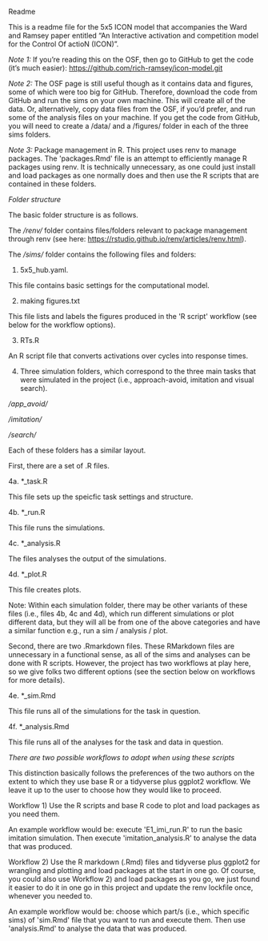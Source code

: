 Readme

This is a readme file for the 5x5 ICON model that accompanies the Ward and Ramsey paper entitled “An Interactive activation and competition model for the Control Of actioN (ICON)”.

*Note 1:* If you’re reading this on the OSF, then go to GitHub to get the code (it’s much easier):  https://github.com/rich-ramsey/icon-model.git

*Note 2:* The OSF page is still useful though as it contains data and figures, some of which were too big for GitHub. Therefore, download the code from GitHub and run the sims on your own machine. This will create all of the data. Or, alternatively, copy data files from the OSF, if you’d prefer, and run some of the analysis files on your machine. If you get the code from GitHub, you will need to create a /data/ and a /figures/ folder in each of the three sims folders. 

*Note 3:* Package management in R. This project uses renv to manage packages. The 'packages.Rmd' file is an attempt to efficiently manage R packages using renv. It is technically unnecessary, as one could just install and load packages as one normally does and then use the R scripts that are contained in these folders. 


*Folder structure*

The basic folder structure is as follows.

The */renv/* folder contains files/folders relevant to package management through
renv (see here: https://rstudio.github.io/renv/articles/renv.html). 

The */sims/* folder contains the following files and folders:

1. 5x5_hub.yaml.

This file contains basic settings for the computational model.

2. making figures.txt

This file lists and labels the figures produced in the 'R script' workflow 
(see below for the workflow options).

3. RTs.R

An R script file that converts activations over cycles into response times.

4. Three simulation folders, which correspond to the three main tasks that 
were simulated in the project (i.e., approach-avoid, imitation and visual search).

*/app_avoid/*

*/imitation/*

*/search/*


Each of these folders has a similar layout.

First, there are a set of .R files.

4a. *_task.R

This file sets up the speicfic task settings and structure.

4b. *_run.R

This file runs the simulations.

4c. *_analysis.R

The files analyses the output of the simulations.

4d. *_plot.R

This file creates plots.


Note: Within each simulation folder, there may be other variants of these files 
(i.e., files 4b, 4c and 4d), which run different simulations or plot different 
data, but they will all be from one of the above categories and have a similar 
function e.g., run a sim / analysis / plot.


Second, there are two .Rmarkdown files. These RMarkdown files are unnecessary 
in a functional sense, as all of the sims and analyses can be done with R scripts.
However, the project has two workflows at play here, so we give folks two 
different options (see the section below on workflows for more details). 

4e. *_sim.Rmd

This file runs all of the simulations for the task in question.

4f. *_analysis.Rmd

This file runs all of the analyses for the task and data in question.


*There are two possible workflows to adopt when using these scripts*

This distinction basically follows the preferences of the two authors on the extent
to which they use base R or a tidyverse plus ggplot2 workflow. We leave it up to 
the user to choose how they would like to proceed. 

Workflow 1) Use the R scripts and base R code to plot and load packages as you 
need them.

An example workflow would be: execute 'E1_imi_run.R' to run the basic imitation
simulation. Then execute 'imitation_analysis.R' to analyse the data that was
produced.


Workflow 2) Use the R markdown (.Rmd) files and tidyverse plus ggplot2 for 
wrangling and plotting and load packages at the start in one go. Of course,
you could also use Workflow 2) and load packages as you go, we just found it 
easier to do it in one go in this project and update the renv lockfile once, 
whenever you needed to. 

An example workflow would be: choose which part/s (i.e., which specific sims) of 
'sim.Rmd' file that you want to run and execute them. Then use 'analysis.Rmd' to 
analyse the data that was produced.